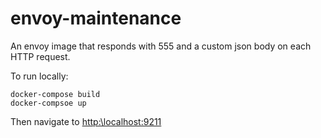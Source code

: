 # envoy-maintenance
 
An envoy image that responds with 555 and a custom json body on each HTTP request.

To run locally:
```
docker-compose build
docker-compsoe up
```

Then navigate to [http:\\localhost:9211](http:\\localhost:9211)